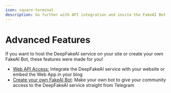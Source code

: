 ```yaml
---
icon: square-terminal
description: Go further with API integration and invite the FakeAI Bot to your server!
---
```


# Advanced Features

If you want to host the DeepFakeAI service on your site or create your own FakeAI Bot, these features were made for you!

* [Web API Access:](web-api-access.md) Integrate the DeepFakeAI service with your website or embed the Web App in your blog
* [Create your own FakeAI Bot](create-your-own-fakeai-bot.md): Make your own bot to give your community access to the DeepFakeAI service straight from Telegram
